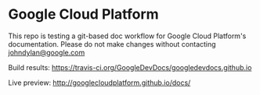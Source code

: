 # Google Cloud Platform

This repo is testing a git-based doc workflow for Google Cloud Platform's documentation. Please do not make changes without contacting johndylan@google.com

Build results:
https://travis-ci.org/GoogleDevDocs/googledevdocs.github.io

Live preview:
http://googlecloudplatform.github.io/docs/
